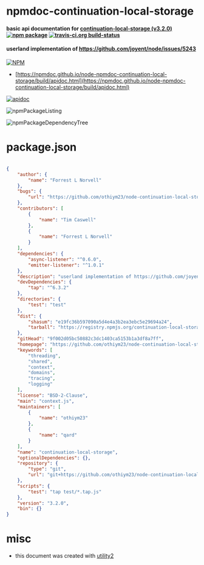 # npmdoc-continuation-local-storage

#### basic api documentation for  [continuation-local-storage (v3.2.0)](https://github.com/othiym23/node-continuation-local-storage#readme)  [![npm package](https://img.shields.io/npm/v/npmdoc-continuation-local-storage.svg?style=flat-square)](https://www.npmjs.org/package/npmdoc-continuation-local-storage) [![travis-ci.org build-status](https://api.travis-ci.org/npmdoc/node-npmdoc-continuation-local-storage.svg)](https://travis-ci.org/npmdoc/node-npmdoc-continuation-local-storage)

#### userland implementation of https://github.com/joyent/node/issues/5243

[![NPM](https://nodei.co/npm/continuation-local-storage.png?downloads=true&downloadRank=true&stars=true)](https://www.npmjs.com/package/continuation-local-storage)

- [https://npmdoc.github.io/node-npmdoc-continuation-local-storage/build/apidoc.html](https://npmdoc.github.io/node-npmdoc-continuation-local-storage/build/apidoc.html)

[![apidoc](https://npmdoc.github.io/node-npmdoc-continuation-local-storage/build/screenCapture.buildCi.browser.%252Ftmp%252Fbuild%252Fapidoc.html.png)](https://npmdoc.github.io/node-npmdoc-continuation-local-storage/build/apidoc.html)

![npmPackageListing](https://npmdoc.github.io/node-npmdoc-continuation-local-storage/build/screenCapture.npmPackageListing.svg)

![npmPackageDependencyTree](https://npmdoc.github.io/node-npmdoc-continuation-local-storage/build/screenCapture.npmPackageDependencyTree.svg)



# package.json

```json

{
    "author": {
        "name": "Forrest L Norvell"
    },
    "bugs": {
        "url": "https://github.com/othiym23/node-continuation-local-storage/issues"
    },
    "contributors": [
        {
            "name": "Tim Caswell"
        },
        {
            "name": "Forrest L Norvell"
        }
    ],
    "dependencies": {
        "async-listener": "^0.6.0",
        "emitter-listener": "^1.0.1"
    },
    "description": "userland implementation of https://github.com/joyent/node/issues/5243",
    "devDependencies": {
        "tap": "^6.3.2"
    },
    "directories": {
        "test": "test"
    },
    "dist": {
        "shasum": "e19fc36b597090a5d4e4a3b2ea3ebc5e29694a24",
        "tarball": "https://registry.npmjs.org/continuation-local-storage/-/continuation-local-storage-3.2.0.tgz"
    },
    "gitHead": "9f002d05bc50882c3dc1403ca5153b1a3df8a7ff",
    "homepage": "https://github.com/othiym23/node-continuation-local-storage#readme",
    "keywords": [
        "threading",
        "shared",
        "context",
        "domains",
        "tracing",
        "logging"
    ],
    "license": "BSD-2-Clause",
    "main": "context.js",
    "maintainers": [
        {
            "name": "othiym23"
        },
        {
            "name": "qard"
        }
    ],
    "name": "continuation-local-storage",
    "optionalDependencies": {},
    "repository": {
        "type": "git",
        "url": "git+https://github.com/othiym23/node-continuation-local-storage.git"
    },
    "scripts": {
        "test": "tap test/*.tap.js"
    },
    "version": "3.2.0",
    "bin": {}
}
```



# misc
- this document was created with [utility2](https://github.com/kaizhu256/node-utility2)
